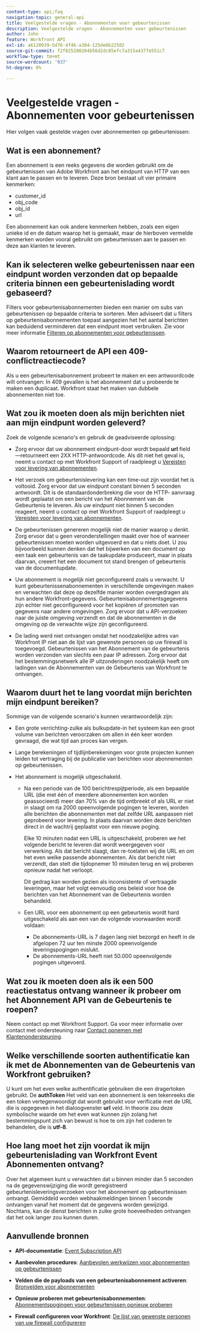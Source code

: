 ```yaml
---
content-type: api;faq
navigation-topic: general-api
title: Veelgestelde vragen - Abonnementen voor gebeurtenissen
description: Veelgestelde vragen - Abonnementen voor gebeurtenissen
author: John
feature: Workfront API
exl-id: a6120939-5d76-4f46-a304-125de6b22502
source-git-commit: f2f825280204b56d2dc85efc7a315a4377e551c7
workflow-type: tm+mt
source-wordcount: '937'
ht-degree: 0%

---
```


# Veelgestelde vragen - Abonnementen voor gebeurtenissen

<!--
{{highlighted-preview}}
-->

Hier volgen vaak gestelde vragen over abonnementen op gebeurtenissen:

## Wat is een abonnement?

Een abonnement is een reeks gegevens die worden gebruikt om de gebeurtenissen van Adobe Workfront aan het eindpunt van HTTP van een klant aan te passen en te leveren. Deze bron bestaat uit vier primaire kenmerken:

* customer_id
* obj_code
* obj_id
* url

Een abonnement kan ook andere kenmerken hebben, zoals een eigen unieke id en de datum waarop het is gemaakt, maar de hierboven vermelde kenmerken worden vooral gebruikt om gebeurtenissen aan te passen en deze aan klanten te leveren.

## Kan ik selecteren welke gebeurtenissen naar een eindpunt worden verzonden dat op bepaalde criteria binnen een gebeurtenislading wordt gebaseerd?

Filters voor gebeurtenisabonnementen bieden een manier om subs van gebeurtenissen op bepaalde criteria te sorteren. Men adviseert dat u filters op gebeurtenisabonnementen toepast aangezien het het aantal berichten kan beduidend verminderen dat een eindpunt moet verbruiken. Zie voor meer informatie [Filteren op abonnementen voor gebeurtenissen](../../wf-api/general/event-subs-api.md#event).

## Waarom retourneert de API een 409-conflictreactiecode?

Als u een gebeurtenisabonnement probeert te maken en een antwoordcode wilt ontvangen: In 409 gevallen is het abonnement dat u probeerde te maken een duplicaat. Workfront staat het maken van dubbele abonnementen niet toe.

## Wat zou ik moeten doen als mijn berichten niet aan mijn eindpunt worden geleverd?

Zoek de volgende scenario&#39;s en gebruik de geadviseerde oplossing:

* Zorg ervoor dat uw abonnement eindpunt-door wordt bepaald **url** field—retourneert een 2XX HTTP-antwoordcode. Als dit niet het geval is, neemt u contact op met Workfront Support of raadpleegt u [Vereisten voor levering van abonnementen](../../wf-api/general/setup-event-sub-endpoint.md).

* Het verzoek om gebeurtenislevering kan een time-out zijn voordat het is voltooid. Zorg ervoor dat uw eindpunt constant binnen 5 seconden antwoordt. Dit is de standaardonderbreking die voor de HTTP- aanvraag wordt geplaatst om een bericht van het Abonnement van de Gebeurtenis te leveren. Als uw eindpunt niet binnen 5 seconden reageert, neemt u contact op met Workfront Support of raadpleegt u [Vereisten voor levering van abonnementen](../../wf-api/general/setup-event-sub-endpoint.md).
* De gebeurtenissen genereren mogelijk niet de manier waarop u denkt. Zorg ervoor dat u geen veronderstellingen maakt over hoe of wanneer gebeurtenissen moeten worden uitgevoerd en dat u niets doet. U zou bijvoorbeeld kunnen denken dat het bijwerken van een document op een taak een gebeurtenis van de taakupdate produceert, maar in plaats daarvan, creeert het een document tot stand brengen of gebeurtenis van de documentupdate.
* Uw abonnement is mogelijk niet geconfigureerd zoals u verwacht. U kunt gebeurtenissenabonnementen in verschillende omgevingen maken en verwachten dat deze op dezelfde manier worden overgedragen als hun andere Workfront-gegevens. Gebeurtenisabonnementsgegevens zijn echter niet geconfigureerd voor het kopiëren of promoten van gegevens naar andere omgevingen. Zorg ervoor dat u API-verzoeken naar de juiste omgeving verzendt en dat de abonnementen in die omgeving op de verwachte wijze zijn geconfigureerd.
* De lading werd niet ontvangen omdat het noodzakelijke adres van Workfront IP niet aan de lijst van gewenste personen op uw firewall is toegevoegd. Gebeurtenissen van het Abonnement van de gebeurtenis worden verzonden van slechts een paar IP adressen. Zorg ervoor dat het bestemmingsnetwerk alle IP uitzonderingen noodzakelijk heeft om ladingen van de Abonnementen van de Gebeurtenis van Workfront te ontvangen.

## Waarom duurt het te lang voordat mijn berichten mijn eindpunt bereiken?

Sommige van de volgende scenario&#39;s kunnen verantwoordelijk zijn:

* Een grote verrichting-zulke als bulkupdate-in het systeem kan een groot volume van berichten veroorzaken om allen in één keer worden gevraagd, die wat tijd aan proces kan vergen.
* Lange berekeningen of tijdlijnberekeningen voor grote projecten kunnen leiden tot vertraging bij de publicatie van berichten voor abonnementen op gebeurtenissen.
* Het abonnement is mogelijk uitgeschakeld.

   * Na een periode van de 100 berichtrespijtperiode, als een bepaalde URL (die met één of meerdere abonnementen kon worden geassocieerd) meer dan 70% van de tijd ontbreekt of als URL er niet in slaagt om na 2000 opeenvolgende pogingen te leveren, worden alle berichten die abonnementen met dat zelfde URL aanpassen niet geprobeerd voor levering. In plaats daarvan worden deze berichten direct in de wachtrij geplaatst voor een nieuwe poging.

      Elke 10 minuten nadat een URL is uitgeschakeld, proberen we het volgende bericht te leveren dat wordt weergegeven voor verwerking. Als dat bericht slaagt, dan re-toelaten wij die URL en om het even welke passende abonnementen. Als dat bericht niet verzendt, dan stelt die tijdopnemer 10 minuten terug en wij proberen opnieuw nadat het verloopt.

      Dit gedrag kan worden gezien als inconsistente of vertraagde leveringen, maar het volgt eenvoudig ons beleid voor hoe de berichten van het Abonnement van de Gebeurtenis worden behandeld.

   * Een URL voor een abonnement op een gebeurtenis wordt hard uitgeschakeld als aan een van de volgende voorwaarden wordt voldaan:

      * De abonnements-URL is 7 dagen lang niet bezorgd en heeft in de afgelopen 72 uur ten minste 2000 opeenvolgende leveringspogingen mislukt.
      * De abonnements-URL heeft niet 50.000 opeenvolgende pogingen uitgevoerd.

## Wat zou ik moeten doen als ik een 500 reactiestatus ontvang wanneer ik probeer om het Abonnement API van de Gebeurtenis te roepen?

Neem contact op met Workfront Support. Ga voor meer informatie over contact met ondersteuning naar [Contact opnemen met Klantenondersteuning](../../workfront-basics/tips-tricks-and-troubleshooting/contact-customer-support.md).

## Welke verschillende soorten authentificatie kan ik met de Abonnementen van de Gebeurtenis van Workfront gebruiken?

U kunt om het even welke authentificatie gebruiken die een dragertoken gebruikt. De **authToken** Het veld van een abonnement is een tekenreeks die een token vertegenwoordigt dat wordt gebruikt voor verificatie met de URL die is opgegeven in het dialoogvenster **url** veld. In theorie zou deze symbolische waarde om het even wat kunnen zijn zolang het bestemmingspunt zich van bewust is hoe te om zijn het coderen te behandelen, die is **utf-8**.

## Hoe lang moet het zijn voordat ik mijn gebeurtenislading van Workfront Event Abonnementen ontvang?

Over het algemeen kunt u verwachten dat u binnen minder dan 5 seconden na de gegevenswijziging die wordt geregistreerd gebeurtenisleveringsverzoeken voor het abonnement op gebeurtenissen ontvangt. Gemiddeld worden webhaakmeldingen binnen 1 seconde ontvangen vanaf het moment dat de gegevens worden gewijzigd. Nochtans, kan de dienst berichten in zulke grote hoeveelheden ontvangen dat het ook langer zou kunnen duren.

## Aanvullende bronnen

* **API-documentatie**: [Event Subscription API](../../wf-api/general/event-subs-api.md)

* **Aanbevolen procedures**: [Aanbevolen werkwijzen voor abonnementen op gebeurtenissen](../../wf-api/general/event-sub-best-practice.md)

* **Velden die de payloads van een gebeurtenisabonnement activeren**: [Bronvelden voor abonnementen](../../wf-api/api/event-sub-resource-fields.md)

* **Opnieuw proberen met gebeurtenisabonnementen**: [Abonnementspogingen voor gebeurtenissen opnieuw proberen](../../wf-api/api/event-sub-retries.md)

* **Firewall configureren voor Workfront**: [De lijst van gewenste personen van uw firewall configureren](../../administration-and-setup/get-started-wf-administration/configure-your-firewall.md)
